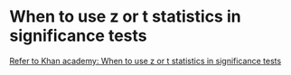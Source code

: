 # When to use z or t statistics in significance tests

[Refer to Khan academy: When to use z or t statistics in significance tests](https://www.khanacademy.org/math/statistics-probability/significance-tests-one-sample/modal/v/when-to-use-z-or-t-statistics-in-significance-tests)